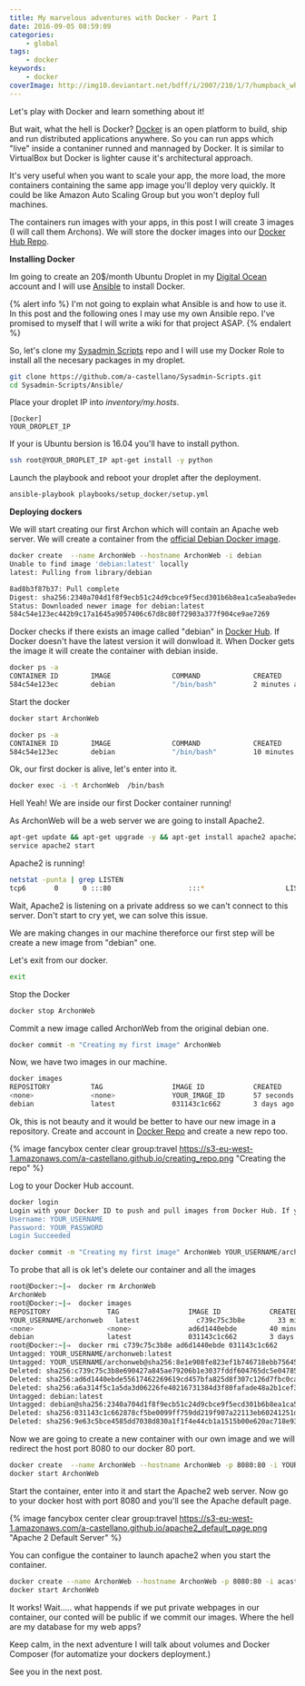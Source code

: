 ```yaml
---
title: My marvelous adventures with Docker - Part I
date: 2016-09-05 08:59:09
categories:
    - global
tags:
    - docker
keywords:
    - docker
coverImage: http://img10.deviantart.net/bdff/i/2007/210/1/7/humpback_whale_by_kaylalily.png
---
```

Let's play with Docker and learn something about it!

But wait, what the hell is Docker? [Docker](https://www.docker.com) is an open platform to build, ship and run distributed applications anywhere. So you can run apps which "live" inside a contaniner runned and mannaged by Docker. It is similar to VirtualBox but Docker is lighter cause it's architectural approach.

It's very useful when you want to scale your app, the more load, the more containers containing the same app image you'll deploy very quickly. It could be like Amazon Auto Scaling Group but you won't deploy full machines.

The containers run images with your apps, in this post I will create 3 images (I will call them Archons). We will store the docker images into our [Docker Hub Repo](https://hub.docker.com).

**Installing Docker**

Im going to create an 20$/month Ubuntu Droplet in my [Digital Ocean](https://www.digitalocean.com) account and I will use [Ansible](https://www.ansible.com) to install Docker.

{% alert info %}
I'm not going to explain what Ansible is and how to use it. In this post and the following ones I may use my own Ansible repo. I've promised to myself that I will write a wiki for that project ASAP.
{% endalert %}


So, let's clone my [Sysadmin Scripts](https://www.digitalocean.com) repo and I will use my Docker Role to install all the necesary packages in my droplet.
``` bash
git clone https://github.com/a-castellano/Sysadmin-Scripts.git
cd Sysadmin-Scripts/Ansible/
```

Place your droplet IP into *inventory/my.hosts*.
``` ansible
[Docker]
YOUR_DROPLET_IP
```

If your is Ubuntu bersion is 16.04 you'll have to install python.
``` bash
ssh root@YOUR_DROPLET_IP apt-get install -y python
```

Launch the playbook and reboot your droplet after the deployment.
``` bash
ansible-playbook playbooks/setup_docker/setup.yml
```

**Deploying dockers**

We will start creating our first Archon which will contain an Apache web server. We will create a container from the [official Debian Docker image](https://hub.docker.com/_/debian).

``` bash
docker create  --name ArchonWeb --hostname ArchonWeb -i debian
Unable to find image 'debian:latest' locally
latest: Pulling from library/debian

8ad8b3f87b37: Pull complete
Digest: sha256:2340a704d1f8f9ecb51c24d9cbce9f5ecd301b6b8ea1ca5eaba9edee46a2436d
Status: Downloaded newer image for debian:latest
584c54e123ec442b9c17a1645a9057406c67d8c80f72903a377f904ce9ae7269

```

Docker checks if there exists an image called "debian" in [Docker Hub](https://hub.docker.com). If Docker doesn't have the latest version it will donwload it. When Docker gets the image it will create the container with debian inside.

``` bash
docker ps -a
CONTAINER ID        IMAGE               COMMAND             CREATED             STATUS              PORTS               NAMES
584c54e123ec        debian              "/bin/bash"         2 minutes ago       Created                                 ArchonWeb
```

Start the docker
``` bash
docker start ArchonWeb
```

``` bash
docker ps -a
CONTAINER ID        IMAGE               COMMAND             CREATED             STATUS              PORTS               NAMES
584c54e123ec        debian              "/bin/bash"         10 minutes ago      Up 6 seconds                            ArchonWeb
```

Ok, our first docker is alive, let's enter into it.

``` bash
docker exec -i -t ArchonWeb  /bin/bash
```

Hell Yeah! We are inside our first Docker container running!

As ArchonWeb will be a web server we are going to install Apache2.

``` bash
apt-get update && apt-get upgrade -y && apt-get install apache2 apache2-utils php5 php5-mcrypt php5-mysql php5-cli php5-common php5-json php5-readline php-pear libmcrypt4 libapache2-mod-php5 libmcrypt-dev mcrypt mariadb-client net-tools -y
service apache2 start
```

Apache2 is running!

``` bash
netstat -punta | grep LISTEN
tcp6       0      0 :::80                   :::*                    LISTEN      3488/apache2
```

Wait, Apache2 is listening on a private address so we can't connect to this server. Don't start to cry yet, we can solve this issue.

We are making changes in our machine thereforce our first step will be create a new image from "debian" one.

Let's exit from our docker.

``` bash
exit
```

Stop the Docker

``` bash
docker stop ArchonWeb
```

Commit a new image called ArchonWeb from the original debian one.

``` bash
docker commit -m "Creating my first image" ArchonWeb
```

Now, we have two images in our machine.

``` bash
docker images
REPOSITORY          TAG                 IMAGE ID            CREATED             SIZE
<none>              <none>              YOUR_IMAGE_ID       57 seconds ago      262.4 MB
debian              latest              031143c1c662        3 days ago          125.1 MB
```

Ok, this is not beauty and it would be better to have our new image in a repository. Create and account in [Docker Repo](https://hub.docker.com) and create a new repo too.

{% image fancybox center clear group:travel https://s3-eu-west-1.amazonaws.com/a-castellano.github.io/creating_repo.png  "Creating the repo" %}

Log to your Docker Hub account.

``` bash
docker login
Login with your Docker ID to push and pull images from Docker Hub. If you don't have a Docker ID, head over to https://hub.docker.com to create one.
Username: YOUR_USERNAME
Password: YOUR_PASSWORD
Login Succeeded
```

``` bash
docker commit -m "Creating my first image" ArchonWeb YOUR_USERNAME/archonweb
```


To probe that all is ok let's delete our container and all the images

``` bash
root@Docker:~|⇒  docker rm ArchonWeb
ArchonWeb
root@Docker:~|⇒  docker images
REPOSITORY              TAG                 IMAGE ID            CREATED             SIZE
YOUR_USERNAME/archonweb   latest              c739c75c3b8e        33 minutes ago      262.4 MB
<none>                  <none>              ad6d1440ebde        40 minutes ago      262.4 MB
debian                  latest              031143c1c662        3 days ago          125.1 MB
root@Docker:~|⇒  docker rmi c739c75c3b8e ad6d1440ebde 031143c1c662
Untagged: YOUR_USERNAME/archonweb:latest
Untagged: YOUR_USERNAME/archonweb@sha256:8e1e908fe823ef1b746718ebb7564548f4f0ea076faaae733f667fb5946acee7
Deleted: sha256:c739c75c3b8e690427a845ae79206b1e3037fddf604765dc5e0478536161e5bb
Deleted: sha256:ad6d1440ebde55617462269619cd457bfa825d8f307c126d7fbc0ca3201c493f
Deleted: sha256:a6a314f5c1a5da3d06226fe40216731384d3f80fafade48a2b1cef3f07384b96
Untagged: debian:latest
Untagged: debian@sha256:2340a704d1f8f9ecb51c24d9cbce9f5ecd301b6b8ea1ca5eaba9edee46a2436d
Deleted: sha256:031143c1c662878cf5be0099ff759dd219f907a22113eb60241251d29344bb96
Deleted: sha256:9e63c5bce4585dd7038d830a1f1f4e44cb1a1515b00e620ac718e934b484c938
```

Now we are going to create a new container with our own image and we will redirect the host port 8080 to our docker 80 port.

``` bash
docker create  --name ArchonWeb --hostname ArchonWeb -p 8080:80 -i YOUR_USERNAME/archonweb
docker start ArchonWeb
```

Start the container, enter into it and start the Apache2 web server. Now go to your docker host with port 8080 and you'll see the Apache default page.

{% image fancybox center clear group:travel https://s3-eu-west-1.amazonaws.com/a-castellano.github.io/apache2_default_page.png  "Apache 2 Default Server" %}

You can configue the container to launch apache2 when you start the container.

```bash
docker create --name ArchonWeb --hostname ArchonWeb -p 8080:80 -i acastellano/archonweb /usr/sbin/apache2ctl -D FOREGROUND
docker start ArchonWeb
```

It works! Wait..... what happends if we put private webpages in our container, our conted will be public if we commit our images. Where the hell are my database for my web apps?

Keep calm, in the next adventure I will talk about volumes and Docker Composer (for automatize your dockers deployment.)

See you in the next post.

